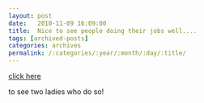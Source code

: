 ```yaml
---
layout: post
date:	2010-11-09 16:09:00
title:  Nice to see people doing their jobs well....
tags: [archived-posts]
categories: archives
permalink: /:categories/:year/:month/:day/:title/
---
```

<a href="http://bangalore.citizenmatters.in/blogs/show_entry/2523"> click here </a>

to see two ladies who do so!
